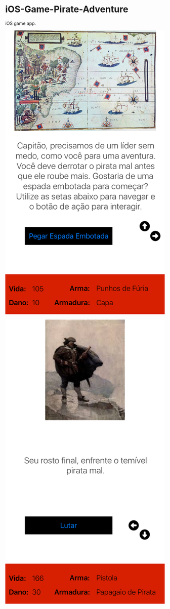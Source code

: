 # iOS-Game-Pirate-Adventure
iOS game app.


![alt tag](https://github.com/vitor-sousa/iOS-Game-Pirate-Adventure/blob/master/Simulator%20Screen%20Shot%2024%20de%20out%20de%202016%2015.52.04.png)

![alt tag](https://github.com/vitor-sousa/iOS-Game-Pirate-Adventure/blob/master/Simulator%20Screen%20Shot%2024%20de%20out%20de%202016%2015.52.42.png)
